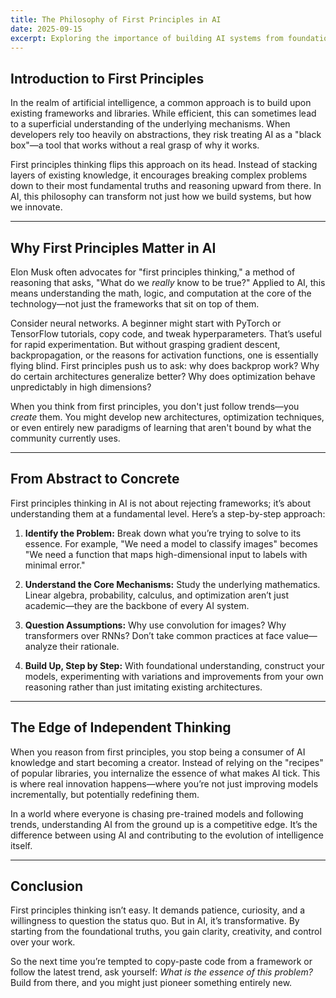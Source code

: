 ```yaml
---
title: The Philosophy of First Principles in AI
date: 2025-09-15
excerpt: Exploring the importance of building AI systems from foundational concepts rather than relying solely on existing abstractions.
---
```


## Introduction to First Principles

In the realm of artificial intelligence, a common approach is to build upon existing frameworks and libraries. While efficient, this can sometimes lead to a superficial understanding of the underlying mechanisms. When developers rely too heavily on abstractions, they risk treating AI as a "black box"—a tool that works without a real grasp of why it works.

First principles thinking flips this approach on its head. Instead of stacking layers of existing knowledge, it encourages breaking complex problems down to their most fundamental truths and reasoning upward from there. In AI, this philosophy can transform not just how we build systems, but how we innovate.

---

## Why First Principles Matter in AI

Elon Musk often advocates for "first principles thinking," a method of reasoning that asks, "What do we *really* know to be true?" Applied to AI, this means understanding the math, logic, and computation at the core of the technology—not just the frameworks that sit on top of them.  

Consider neural networks. A beginner might start with PyTorch or TensorFlow tutorials, copy code, and tweak hyperparameters. That’s useful for rapid experimentation. But without grasping gradient descent, backpropagation, or the reasons for activation functions, one is essentially flying blind. First principles push us to ask: why does backprop work? Why do certain architectures generalize better? Why does optimization behave unpredictably in high dimensions?

When you think from first principles, you don't just follow trends—you *create* them. You might develop new architectures, optimization techniques, or even entirely new paradigms of learning that aren't bound by what the community currently uses.

---

## From Abstract to Concrete

First principles thinking in AI is not about rejecting frameworks; it’s about understanding them at a fundamental level. Here’s a step-by-step approach:

1. **Identify the Problem:** Break down what you’re trying to solve to its essence. For example, "We need a model to classify images" becomes "We need a function that maps high-dimensional input to labels with minimal error."
   
2. **Understand the Core Mechanisms:** Study the underlying mathematics. Linear algebra, probability, calculus, and optimization aren’t just academic—they are the backbone of every AI system.
   
3. **Question Assumptions:** Why use convolution for images? Why transformers over RNNs? Don’t take common practices at face value—analyze their rationale.
   
4. **Build Up, Step by Step:** With foundational understanding, construct your models, experimenting with variations and improvements from your own reasoning rather than just imitating existing architectures.

---

## The Edge of Independent Thinking

When you reason from first principles, you stop being a consumer of AI knowledge and start becoming a creator. Instead of relying on the "recipes" of popular libraries, you internalize the essence of what makes AI tick. This is where real innovation happens—where you’re not just improving models incrementally, but potentially redefining them.

In a world where everyone is chasing pre-trained models and following trends, understanding AI from the ground up is a competitive edge. It’s the difference between using AI and contributing to the evolution of intelligence itself.

---

## Conclusion

First principles thinking isn’t easy. It demands patience, curiosity, and a willingness to question the status quo. But in AI, it’s transformative. By starting from the foundational truths, you gain clarity, creativity, and control over your work.  

So the next time you’re tempted to copy-paste code from a framework or follow the latest trend, ask yourself: *What is the essence of this problem?* Build from there, and you might just pioneer something entirely new.

